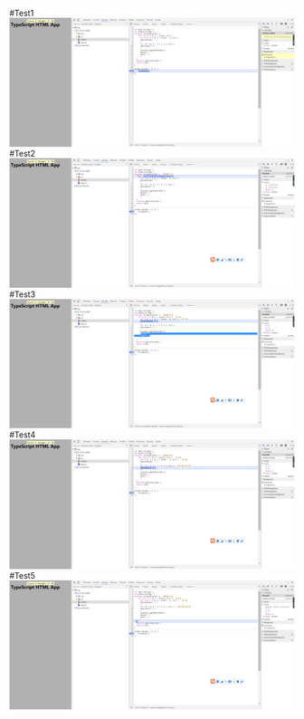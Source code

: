 #Test1
![](https://github.com/cykingz010/WebProject/blob/master/test1.png?raw=true)
#Test2
![](https://github.com/cykingz010/WebProject/blob/master/test2.png?raw=true)
#Test3
![](https://github.com/cykingz010/WebProject/blob/master/test3.png?raw=true)
#Test4
![](https://github.com/cykingz010/WebProject/blob/master/test4.png?raw=true)
#Test5
![](https://github.com/cykingz010/WebProject/blob/master/test5.png?raw=true)

